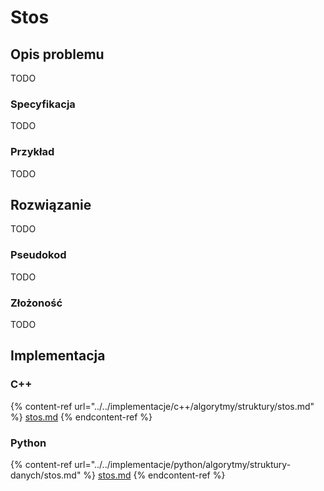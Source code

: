 # Stos

## Opis problemu

TODO

### Specyfikacja

TODO

### Przykład

TODO

## Rozwiązanie

TODO

### Pseudokod

TODO

### Złożoność

TODO

## Implementacja

### C++

{% content-ref url="../../implementacje/c++/algorytmy/struktury/stos.md" %}
[stos.md](../../implementacje/c++/algorytmy/struktury/stos.md)
{% endcontent-ref %}

### Python

{% content-ref url="../../implementacje/python/algorytmy/struktury-danych/stos.md" %}
[stos.md](../../implementacje/python/algorytmy/struktury-danych/stos.md)
{% endcontent-ref %}
